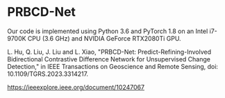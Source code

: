 # PRBCD-Net
Our code is implemented using Python 3.6 and PyTorch 1.8 on an Intel i7-9700K CPU (3.6 GHz) and NVIDIA GeForce RTX2080Ti GPU.

L. Hu, Q. Liu, J. Liu and L. Xiao, "PRBCD-Net: Predict-Refining-Involved Bidirectional Contrastive Difference Network for Unsupervised Change Detection," in IEEE Transactions on Geoscience and Remote Sensing, doi: 10.1109/TGRS.2023.3314217.

https://ieeexplore.ieee.org/document/10247067
